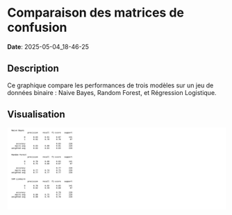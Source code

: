 # Comparaison des matrices de confusion
**Date**: 2025-05-04_18-46-25

## Description
Ce graphique compare les performances de trois modèles sur un jeu de données binaire : Naive Bayes, Random Forest, et Régression Logistique.

## Visualisation
![Comparaison des matrices de confusion](../../static/images/comparaison_des_matrices_de_confusion_plot.png)
